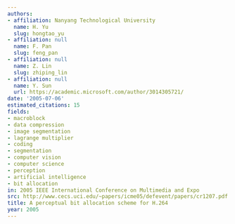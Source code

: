 ```yaml
---
authors:
- affiliation: Nanyang Technological University
  name: H. Yu
  slug: hongtao_yu
- affiliation: null
  name: F. Pan
  slug: feng_pan
- affiliation: null
  name: Z. Lin
  slug: zhiping_lin
- affiliation: null
  name: Y. Sun
  url: https://academic.microsoft.com/author/3014305721/
date: '2005-07-06'
estimated_citations: 15
fields:
- macroblock
- data compression
- image segmentation
- lagrange multiplier
- coding
- segmentation
- computer vision
- computer science
- perception
- artificial intelligence
- bit allocation
in: 2005 IEEE International Conference on Multimedia and Expo
src: http://www.cecs.uci.edu/~papers/icme05/defevent/papers/cr1207.pdf
title: A perceptual bit allocation scheme for H.264
year: 2005
---
```

